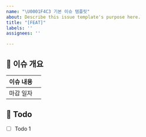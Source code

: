 ```yaml
---
name: "\U0001F4C3 기본 이슈 템플릿"
about: Describe this issue template's purpose here.
title: "[FEAT]"
labels: ''
assignees: ''

---
```


## 🎯 이슈 개요
| 이슈 내용 |  |
| --- | --- |
| 마감 일자 |  |

## 🏹 Todo
 - [ ] Todo 1
<!-- 해야 할 일들을 적어주세요. -->
